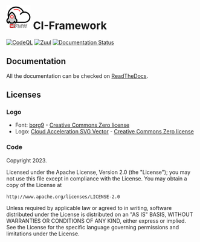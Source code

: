 # ![CIFMW Logo](docs/source/images/logo_cifmw_64.png) CI-Framework

[![CodeQL](https://github.com/openstack-k8s-operators/ci-framework/actions/workflows/codeql.yml/badge.svg)](https://github.com/openstack-k8s-operators/ci-framework/actions/workflows/codeql.yml)
[![Zuul](https://review.rdoproject.org/zuul/api/badge?project=openstack-k8s-operators/ci-framework&pipeline=github-check&branch=main)](https://review.rdoproject.org/zuul/api/badge?project=openstack-k8s-operators/ci-framework&pipeline=github-check&branch=main)
[![Documentation Status](https://readthedocs.org/projects/ci-framework/badge/?version=latest)](https://ci-framework.readthedocs.io/en/latest/?badge=latest)

## Documentation

All the documentation can be checked on [ReadTheDocs](https://ci-framework.readthedocs.io/en/latest/).

## Licenses

### Logo
* Font: [borg9](https://www.1001freefonts.com/borg-9.font) - [Creative Commons Zero license](https://creativecommons.org/publicdomain/zero/1.0/)
* Logo: [Cloud Acceleration SVG Vector](https://www.svgrepo.com/svg/530455/cloud-acceleration) - [Creative Commons Zero license](https://creativecommons.org/publicdomain/zero/1.0/)

### Code
Copyright 2023.

Licensed under the Apache License, Version 2.0 (the "License");
you may not use this file except in compliance with the License.
You may obtain a copy of the License at

    http://www.apache.org/licenses/LICENSE-2.0

Unless required by applicable law or agreed to in writing, software
distributed under the License is distributed on an "AS IS" BASIS,
WITHOUT WARRANTIES OR CONDITIONS OF ANY KIND, either express or implied.
See the License for the specific language governing permissions and
limitations under the License.
